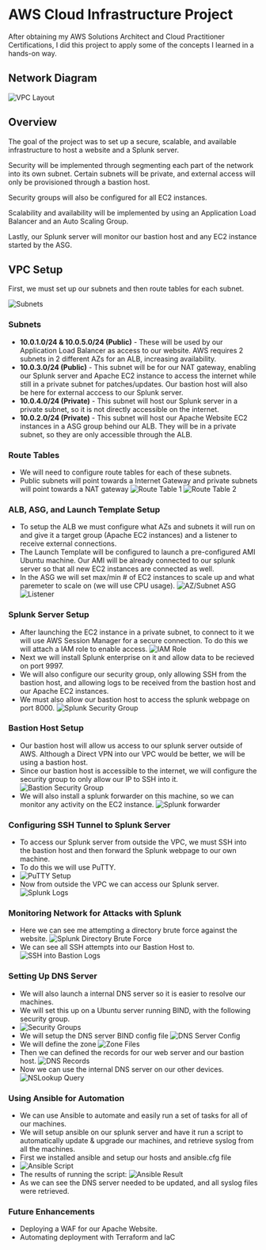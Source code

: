 # AWS Cloud Infrastructure Project

After obtaining my AWS Solutions Architect and Cloud Practitioner Certifications, I did this project to apply some of the concepts I learned in a hands-on way.  

## Network Diagram  
![VPC Layout](https://github.com/AlexMc889/Portfolio/blob/main/AWS%20Cloud%20Project/Images/VPC_layout.png)

## Overview  
The goal of the project was to set up a secure, scalable, and available infrastructure to host a website and a Splunk server.  

Security will be implemented through segmenting each part of the network into its own subnet. Certain subnets will be private, and external access will only be provisioned through a bastion host. 

Security groups will also be configured for all EC2 instances.

Scalability and availability will be implemented by using an Application Load Balancer and an Auto Scaling Group.  

Lastly, our Splunk server will monitor our bastion host and any EC2 instance started by the ASG.  

## VPC Setup  
First, we must set up our subnets and then route tables for each subnet.  

![Subnets](https://github.com/AlexMc889/Portfolio/blob/main/AWS%20Cloud%20Project/Images/subnets.png)
### Subnets  
- **10.0.1.0/24 & 10.0.5.0/24 (Public)** - These will be used by our Application Load Balancer as access to our website. AWS requires 2 subnets in 2 different AZs for an ALB, increasing availability.
- **10.0.3.0/24 (Public)** - This subnet will be for our NAT gateway, enabling our Splunk server and Apache EC2 instance to access the internet while still in a private subnet for patches/updates. Our bastion host will also be here for external acccess to our Splunk server.
- **10.0.4.0/24 (Private)** - This subnet will host our Splunk server in a private subnet, so it is not directly accessible on the internet.
- **10.0.2.0/24 (Private)** - This subnet will host our Apache Website EC2 instances in a ASG group behind our ALB. They will be in a private subnet, so they are only accessible through the ALB.
### Route Tables 
- We will need to configure route tables for each of these subnets.
- Public subnets will point towards a Internet Gateway and private subnets will point towards a NAT gateway
![Route Table 1](https://github.com/AlexMc889/Portfolio/blob/main/AWS%20Cloud%20Project/Images/Public%20Route%20Table.png)
![Route Table 2](https://github.com/AlexMc889/Portfolio/blob/main/AWS%20Cloud%20Project/Images/Public%20Route%20Table.png)
### ALB, ASG, and Launch Template Setup 
- To setup the ALB we must configure what AZs and subnets it will run on and give it a target group (Apache EC2 instances) and a listener to receive external connections.
- The Launch Template will be configured to launch a pre-configured AMI Ubuntu machine. Our AMI will be already connected to our splunk server so that all new EC2 instances are connected as well.
- In the ASG we will set max/min # of EC2 instances to scale up and what paremeter to scale on (we will use CPU usage).
![AZ/Subnet ASG](https://github.com/AlexMc889/Portfolio/blob/main/AWS%20Cloud%20Project/Images/ALB%20setup.png)
![Listener](https://github.com/AlexMc889/Portfolio/blob/main/AWS%20Cloud%20Project/Images/listener%20setup.png)
### Splunk Server Setup 
- After launching the EC2 instance in a private subnet, to connect to it we will use AWS Session Manager for a secure connection. To do this we will attach a IAM role to enable access.
![IAM Role](https://github.com/AlexMc889/Portfolio/blob/main/AWS%20Cloud%20Project/Images/IAM%20role.png)
- Next we will install Splunk enterprise on it and allow data to be recieved on port 9997.
- We will also configure our security group, only allowing SSH from the bastion host, and allowing logs to be received from the bastion host and our Apache EC2 instances.
- We must also allow our bastion host to access the splunk webpage on port 8000.
![Splunk Security Group](https://github.com/AlexMc889/Portfolio/blob/main/AWS%20Cloud%20Project/Images/splunksecuritygroup.png)
### Bastion Host Setup
- Our bastion host will allow us access to our splunk server outside of AWS. Although a Direct VPN into our VPC would be better, we will be using a bastion host.
- Since our bastion host is accessible to the internet, we will configure the security group to only allow our IP to SSH into it.
![Bastion Security Group](https://github.com/AlexMc889/Portfolio/blob/main/AWS%20Cloud%20Project/Images/Bastion%20Security%20Group.png)
- We will also install a splunk forwarder on this machine, so we can monitor any activity on the EC2 instance.
![Splunk forwarder](https://github.com/AlexMc889/Portfolio/blob/main/AWS%20Cloud%20Project/Images/splunk%20forwarder.png)
### Configuring SSH Tunnel to Splunk Server 
- To access our Splunk server from outside the VPC, we must SSH into the bastion host and then forward the Splunk webpage to our own machine.
- To do this we will use PuTTY.
- ![PuTTY Setup](https://github.com/AlexMc889/Portfolio/blob/main/AWS%20Cloud%20Project/Images/PuTTY%20setup.png)
- Now from outside the VPC we can access our Splunk server.
![Splunk Logs](https://github.com/AlexMc889/Portfolio/blob/main/AWS%20Cloud%20Project/Images/splunk%20logs.png)
### Monitoring Network for Attacks with Splunk
- Here we can see me attempting a directory brute force against the website.
![Splunk Directory Brute Force](https://github.com/AlexMc889/Portfolio/blob/main/AWS%20Cloud%20Project/Images/Splunk%20bruteforce.png)
- We can see all SSH attempts into our Bastion Host to.
![SSH into Bastion Logs](https://github.com/AlexMc889/Portfolio/blob/main/AWS%20Cloud%20Project/Images/SSH%20into%20bastion.png)
### Setting Up DNS Server
- We will also launch a internal DNS server so it is easier to resolve our machines.
- We will set this up on a Ubuntu server running BIND, with the following security group.
- ![Security Groups](https://github.com/AlexMc889/Portfolio/blob/main/AWS%20Cloud%20Project/Images/DNS-security-group.png)
- We will setup the DNS server BIND config file
![DNS Server Config](https://github.com/AlexMc889/Portfolio/blob/main/AWS%20Cloud%20Project/Images/DNS-server-config.png)
- We will define the zone
![Zone Files](https://github.com/AlexMc889/Portfolio/blob/main/AWS%20Cloud%20Project/Images/defining-DNS-zone.png)
- Then we can defined the records for our web server and our bastion host.
![DNS Records](https://github.com/AlexMc889/Portfolio/blob/main/AWS%20Cloud%20Project/Images/DNS-records.png)
- Now we can use the internal DNS server on our other devices.
 ![NSLookup Query](https://github.com/AlexMc889/Portfolio/blob/main/AWS%20Cloud%20Project/Images/NSlookup.png)
### Using Ansible for Automation 
- We can use Ansible to automate and easily run a set of tasks for all of our machines.
- We will setup ansible on our splunk server and have it run a script to automatically update & upgrade our machines, and retrieve syslog from all the machines.
- First we installed ansible and setup our hosts and ansible.cfg file
- ![Ansible Script](https://github.com/AlexMc889/Portfolio/blob/main/AWS%20Cloud%20Project/Images/ansible%20script.png)
- The results of running the script:
![Ansible Result](https://github.com/AlexMc889/Portfolio/blob/main/AWS%20Cloud%20Project/Images/runningansible%20script.png)
- As we can see the DNS server needed to be updated, and all syslog files were retrieved. 
### Future Enhancements 
- Deploying a WAF for our Apache Website.
- Automating deployment with Terraform and IaC
